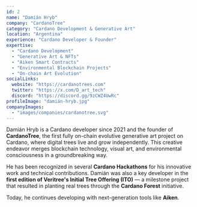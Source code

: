 ```yaml
---
id: 2
name: "Damián Hryb"
company: "CardanoTree"
category: "Cardano Development & Generative Art"
location: "Argentina"
experience: "Cardano Developer & Founder"
expertise:
  - "Cardano Development"
  - "Generative Art & NFTs"
  - "Aiken Smart Contracts"
  - "Environmental Blockchain Projects"
  - "On-chain Art Evolution"
socialLinks:
  website: "https://cardanotrees.com"
  twitter: "https://x.com/D_art_tech"
  discord: "https://discord.gg/9zCWZ4UwRc"
profileImage: "damián-hryb.jpg"
companyImages:
  - "images/companies/cardanotree.svg"
---
```


Damián Hryb is a Cardano developer since 2021 and the founder of **CardanoTree**, the first fully on-chain evolutive generative art project on Cardano, where digital trees live and grow independently. This creative endeavor merges blockchain technology, visual art, and environmental consciousness in a groundbreaking way. 

He has been recognized in several **Cardano Hackathons** for his innovative work and technical contributions. Damián was also a key developer in the **first edition of Veritree's Initial Tree Offering (ITO)** — a milestone project that resulted in planting real trees through the **Cardano Forest** initiative. 

Today, he continues developing with next-generation tools like **Aiken**.
